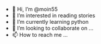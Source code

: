- 👋 Hi, I’m @moin55
- 👀 I’m interested in reading stories
- 🌱 I’m currently learning python 
- 💞️ I’m looking to collaborate on ...
- 📫 How to reach me ...

<!---
moin55/moin55 is a ✨ special ✨ repository because its `README.md` (this file) appears on your GitHub profile.
You can click the Preview link to take a look at your changes.
--->
